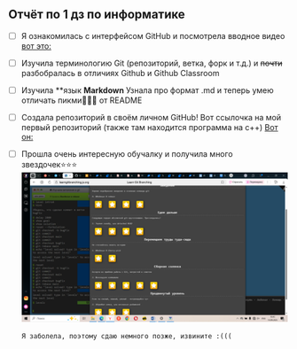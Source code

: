 ## Отчёт по 1 дз по информатике

- [ ] Я ознакомилась с интерфейсом GitHub и посмотрела вводное видео  [вот это:](https://vkvideo.ru/video288422991_456239059)
- [ ] Изучила терминологию Git (репозиторий, ветка, форк и т.д.) и ~~почти~~ разбобралась в отличиях Github и Github Classroom
- [ ] Изучила **язык __Markdown__ Узнала про формат .md и теперь умею отличать пикми🥰🎀🌺 от README
- [ ] Создала репозиторий в своём личном GitHub! Вот ссылочка на мой первый репозиторий (также там находится программа на с++)
      [Вот он:](https://github.com/Liliyapush/lilushka)
- [ ] Прошла очень интересную  обучалку и получила много звездочек⭐⭐⭐
      ![Пройденная обучалка](https://github.com/Liliyapush/1-FN-informatics-template/blob/patch-1/Прохождение%20обучалки.png)

      Я заболела, поэтому сдаю немного позже, извините :(((
